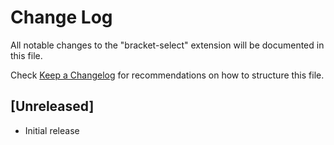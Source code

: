 # Change Log
All notable changes to the "bracket-select" extension will be documented in this file.

Check [Keep a Changelog](http://keepachangelog.com/) for recommendations on how to structure this file.

## [Unreleased]
- Initial release
